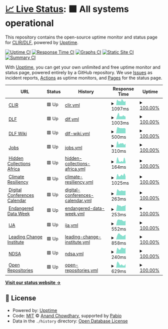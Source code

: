 # [📈 Live Status](https://clirdlf.github.io/uptime): <!--live status--> **🟩 All systems operational**

This repository contains the open-source uptime monitor and status page for [CLIR/DLF](http://clir.org), powered by [Upptime](https://github.com/upptime/upptime).

[![Uptime CI](https://github.com/clirdlf/uptime/workflows/Uptime%20CI/badge.svg)](https://github.com/clirdlf/uptime/actions?query=workflow%3A%22Uptime+CI%22)
[![Response Time CI](https://github.com/clirdlf/uptime/workflows/Response%20Time%20CI/badge.svg)](https://github.com/clirdlf/uptime/actions?query=workflow%3A%22Response+Time+CI%22)
[![Graphs CI](https://github.com/clirdlf/uptime/workflows/Graphs%20CI/badge.svg)](https://github.com/clirdlf/uptime/actions?query=workflow%3A%22Graphs+CI%22)
[![Static Site CI](https://github.com/clirdlf/uptime/workflows/Static%20Site%20CI/badge.svg)](https://github.com/clirdlf/uptime/actions?query=workflow%3A%22Static+Site+CI%22)
[![Summary CI](https://github.com/clirdlf/uptime/workflows/Summary%20CI/badge.svg)](https://github.com/clirdlf/uptime/actions?query=workflow%3A%22Summary+CI%22)

With [Upptime](https://upptime.js.org), you can get your own unlimited and free uptime monitor and status page, powered entirely by a GitHub repository. We use [Issues](https://github.com/clirdlf/uptime/issues) as incident reports, [Actions](https://github.com/clirdlf/uptime/actions) as uptime monitors, and [Pages](https://clirdlf.github.io/uptime) for the status page.

<!--start: status pages-->
<!-- This summary is generated by Upptime (https://github.com/upptime/upptime) -->
<!-- Do not edit this manually, your changes will be overwritten -->
<!-- prettier-ignore -->
| URL | Status | History | Response Time | Uptime |
| --- | ------ | ------- | ------------- | ------ |
| <img alt="" src="https://icons.duckduckgo.com/ip3/www.clir.org.ico" height="13"> [CLIR](https://www.clir.org) | 🟩 Up | [clir.yml](https://github.com/clirdlf/uptime/commits/HEAD/history/clir.yml) | <details><summary><img alt="Response time graph" src="./graphs/clir/response-time-week.png" height="20"> 1097ms</summary><br><a href="https://clirdlf.github.io/uptime/history/clir"><img alt="Response time 1118" src="https://img.shields.io/endpoint?url=https%3A%2F%2Fraw.githubusercontent.com%2Fclirdlf%2Fuptime%2FHEAD%2Fapi%2Fclir%2Fresponse-time.json"></a><br><a href="https://clirdlf.github.io/uptime/history/clir"><img alt="24-hour response time 1047" src="https://img.shields.io/endpoint?url=https%3A%2F%2Fraw.githubusercontent.com%2Fclirdlf%2Fuptime%2FHEAD%2Fapi%2Fclir%2Fresponse-time-day.json"></a><br><a href="https://clirdlf.github.io/uptime/history/clir"><img alt="7-day response time 1097" src="https://img.shields.io/endpoint?url=https%3A%2F%2Fraw.githubusercontent.com%2Fclirdlf%2Fuptime%2FHEAD%2Fapi%2Fclir%2Fresponse-time-week.json"></a><br><a href="https://clirdlf.github.io/uptime/history/clir"><img alt="30-day response time 1022" src="https://img.shields.io/endpoint?url=https%3A%2F%2Fraw.githubusercontent.com%2Fclirdlf%2Fuptime%2FHEAD%2Fapi%2Fclir%2Fresponse-time-month.json"></a><br><a href="https://clirdlf.github.io/uptime/history/clir"><img alt="1-year response time 1118" src="https://img.shields.io/endpoint?url=https%3A%2F%2Fraw.githubusercontent.com%2Fclirdlf%2Fuptime%2FHEAD%2Fapi%2Fclir%2Fresponse-time-year.json"></a></details> | <details><summary><a href="https://clirdlf.github.io/uptime/history/clir">100.00%</a></summary><a href="https://clirdlf.github.io/uptime/history/clir"><img alt="All-time uptime 100.00%" src="https://img.shields.io/endpoint?url=https%3A%2F%2Fraw.githubusercontent.com%2Fclirdlf%2Fuptime%2FHEAD%2Fapi%2Fclir%2Fuptime.json"></a><br><a href="https://clirdlf.github.io/uptime/history/clir"><img alt="24-hour uptime 100.00%" src="https://img.shields.io/endpoint?url=https%3A%2F%2Fraw.githubusercontent.com%2Fclirdlf%2Fuptime%2FHEAD%2Fapi%2Fclir%2Fuptime-day.json"></a><br><a href="https://clirdlf.github.io/uptime/history/clir"><img alt="7-day uptime 100.00%" src="https://img.shields.io/endpoint?url=https%3A%2F%2Fraw.githubusercontent.com%2Fclirdlf%2Fuptime%2FHEAD%2Fapi%2Fclir%2Fuptime-week.json"></a><br><a href="https://clirdlf.github.io/uptime/history/clir"><img alt="30-day uptime 100.00%" src="https://img.shields.io/endpoint?url=https%3A%2F%2Fraw.githubusercontent.com%2Fclirdlf%2Fuptime%2FHEAD%2Fapi%2Fclir%2Fuptime-month.json"></a><br><a href="https://clirdlf.github.io/uptime/history/clir"><img alt="1-year uptime 100.00%" src="https://img.shields.io/endpoint?url=https%3A%2F%2Fraw.githubusercontent.com%2Fclirdlf%2Fuptime%2FHEAD%2Fapi%2Fclir%2Fuptime-year.json"></a></details>
| <img alt="" src="https://icons.duckduckgo.com/ip3/www.diglib.org.ico" height="13"> [DLF](https://www.diglib.org) | 🟩 Up | [dlf.yml](https://github.com/clirdlf/uptime/commits/HEAD/history/dlf.yml) | <details><summary><img alt="Response time graph" src="./graphs/dlf/response-time-week.png" height="20"> 1003ms</summary><br><a href="https://clirdlf.github.io/uptime/history/dlf"><img alt="Response time 881" src="https://img.shields.io/endpoint?url=https%3A%2F%2Fraw.githubusercontent.com%2Fclirdlf%2Fuptime%2FHEAD%2Fapi%2Fdlf%2Fresponse-time.json"></a><br><a href="https://clirdlf.github.io/uptime/history/dlf"><img alt="24-hour response time 746" src="https://img.shields.io/endpoint?url=https%3A%2F%2Fraw.githubusercontent.com%2Fclirdlf%2Fuptime%2FHEAD%2Fapi%2Fdlf%2Fresponse-time-day.json"></a><br><a href="https://clirdlf.github.io/uptime/history/dlf"><img alt="7-day response time 1003" src="https://img.shields.io/endpoint?url=https%3A%2F%2Fraw.githubusercontent.com%2Fclirdlf%2Fuptime%2FHEAD%2Fapi%2Fdlf%2Fresponse-time-week.json"></a><br><a href="https://clirdlf.github.io/uptime/history/dlf"><img alt="30-day response time 889" src="https://img.shields.io/endpoint?url=https%3A%2F%2Fraw.githubusercontent.com%2Fclirdlf%2Fuptime%2FHEAD%2Fapi%2Fdlf%2Fresponse-time-month.json"></a><br><a href="https://clirdlf.github.io/uptime/history/dlf"><img alt="1-year response time 881" src="https://img.shields.io/endpoint?url=https%3A%2F%2Fraw.githubusercontent.com%2Fclirdlf%2Fuptime%2FHEAD%2Fapi%2Fdlf%2Fresponse-time-year.json"></a></details> | <details><summary><a href="https://clirdlf.github.io/uptime/history/dlf">100.00%</a></summary><a href="https://clirdlf.github.io/uptime/history/dlf"><img alt="All-time uptime 100.00%" src="https://img.shields.io/endpoint?url=https%3A%2F%2Fraw.githubusercontent.com%2Fclirdlf%2Fuptime%2FHEAD%2Fapi%2Fdlf%2Fuptime.json"></a><br><a href="https://clirdlf.github.io/uptime/history/dlf"><img alt="24-hour uptime 100.00%" src="https://img.shields.io/endpoint?url=https%3A%2F%2Fraw.githubusercontent.com%2Fclirdlf%2Fuptime%2FHEAD%2Fapi%2Fdlf%2Fuptime-day.json"></a><br><a href="https://clirdlf.github.io/uptime/history/dlf"><img alt="7-day uptime 100.00%" src="https://img.shields.io/endpoint?url=https%3A%2F%2Fraw.githubusercontent.com%2Fclirdlf%2Fuptime%2FHEAD%2Fapi%2Fdlf%2Fuptime-week.json"></a><br><a href="https://clirdlf.github.io/uptime/history/dlf"><img alt="30-day uptime 100.00%" src="https://img.shields.io/endpoint?url=https%3A%2F%2Fraw.githubusercontent.com%2Fclirdlf%2Fuptime%2FHEAD%2Fapi%2Fdlf%2Fuptime-month.json"></a><br><a href="https://clirdlf.github.io/uptime/history/dlf"><img alt="1-year uptime 100.00%" src="https://img.shields.io/endpoint?url=https%3A%2F%2Fraw.githubusercontent.com%2Fclirdlf%2Fuptime%2FHEAD%2Fapi%2Fdlf%2Fuptime-year.json"></a></details>
| <img alt="" src="https://icons.duckduckgo.com/ip3/wiki.diglib.org.ico" height="13"> [DLF Wiki](https://wiki.diglib.org) | 🟩 Up | [dlf-wiki.yml](https://github.com/clirdlf/uptime/commits/HEAD/history/dlf-wiki.yml) | <details><summary><img alt="Response time graph" src="./graphs/dlf-wiki/response-time-week.png" height="20"> 500ms</summary><br><a href="https://clirdlf.github.io/uptime/history/dlf-wiki"><img alt="Response time 545" src="https://img.shields.io/endpoint?url=https%3A%2F%2Fraw.githubusercontent.com%2Fclirdlf%2Fuptime%2FHEAD%2Fapi%2Fdlf-wiki%2Fresponse-time.json"></a><br><a href="https://clirdlf.github.io/uptime/history/dlf-wiki"><img alt="24-hour response time 440" src="https://img.shields.io/endpoint?url=https%3A%2F%2Fraw.githubusercontent.com%2Fclirdlf%2Fuptime%2FHEAD%2Fapi%2Fdlf-wiki%2Fresponse-time-day.json"></a><br><a href="https://clirdlf.github.io/uptime/history/dlf-wiki"><img alt="7-day response time 500" src="https://img.shields.io/endpoint?url=https%3A%2F%2Fraw.githubusercontent.com%2Fclirdlf%2Fuptime%2FHEAD%2Fapi%2Fdlf-wiki%2Fresponse-time-week.json"></a><br><a href="https://clirdlf.github.io/uptime/history/dlf-wiki"><img alt="30-day response time 477" src="https://img.shields.io/endpoint?url=https%3A%2F%2Fraw.githubusercontent.com%2Fclirdlf%2Fuptime%2FHEAD%2Fapi%2Fdlf-wiki%2Fresponse-time-month.json"></a><br><a href="https://clirdlf.github.io/uptime/history/dlf-wiki"><img alt="1-year response time 545" src="https://img.shields.io/endpoint?url=https%3A%2F%2Fraw.githubusercontent.com%2Fclirdlf%2Fuptime%2FHEAD%2Fapi%2Fdlf-wiki%2Fresponse-time-year.json"></a></details> | <details><summary><a href="https://clirdlf.github.io/uptime/history/dlf-wiki">100.00%</a></summary><a href="https://clirdlf.github.io/uptime/history/dlf-wiki"><img alt="All-time uptime 98.20%" src="https://img.shields.io/endpoint?url=https%3A%2F%2Fraw.githubusercontent.com%2Fclirdlf%2Fuptime%2FHEAD%2Fapi%2Fdlf-wiki%2Fuptime.json"></a><br><a href="https://clirdlf.github.io/uptime/history/dlf-wiki"><img alt="24-hour uptime 100.00%" src="https://img.shields.io/endpoint?url=https%3A%2F%2Fraw.githubusercontent.com%2Fclirdlf%2Fuptime%2FHEAD%2Fapi%2Fdlf-wiki%2Fuptime-day.json"></a><br><a href="https://clirdlf.github.io/uptime/history/dlf-wiki"><img alt="7-day uptime 100.00%" src="https://img.shields.io/endpoint?url=https%3A%2F%2Fraw.githubusercontent.com%2Fclirdlf%2Fuptime%2FHEAD%2Fapi%2Fdlf-wiki%2Fuptime-week.json"></a><br><a href="https://clirdlf.github.io/uptime/history/dlf-wiki"><img alt="30-day uptime 98.20%" src="https://img.shields.io/endpoint?url=https%3A%2F%2Fraw.githubusercontent.com%2Fclirdlf%2Fuptime%2FHEAD%2Fapi%2Fdlf-wiki%2Fuptime-month.json"></a><br><a href="https://clirdlf.github.io/uptime/history/dlf-wiki"><img alt="1-year uptime 98.20%" src="https://img.shields.io/endpoint?url=https%3A%2F%2Fraw.githubusercontent.com%2Fclirdlf%2Fuptime%2FHEAD%2Fapi%2Fdlf-wiki%2Fuptime-year.json"></a></details>
| <img alt="" src="https://icons.duckduckgo.com/ip3/jobs.diglib.org.ico" height="13"> [Jobs](https://jobs.diglib.org) | 🟩 Up | [jobs.yml](https://github.com/clirdlf/uptime/commits/HEAD/history/jobs.yml) | <details><summary><img alt="Response time graph" src="./graphs/jobs/response-time-week.png" height="20"> 310ms</summary><br><a href="https://clirdlf.github.io/uptime/history/jobs"><img alt="Response time 403" src="https://img.shields.io/endpoint?url=https%3A%2F%2Fraw.githubusercontent.com%2Fclirdlf%2Fuptime%2FHEAD%2Fapi%2Fjobs%2Fresponse-time.json"></a><br><a href="https://clirdlf.github.io/uptime/history/jobs"><img alt="24-hour response time 295" src="https://img.shields.io/endpoint?url=https%3A%2F%2Fraw.githubusercontent.com%2Fclirdlf%2Fuptime%2FHEAD%2Fapi%2Fjobs%2Fresponse-time-day.json"></a><br><a href="https://clirdlf.github.io/uptime/history/jobs"><img alt="7-day response time 310" src="https://img.shields.io/endpoint?url=https%3A%2F%2Fraw.githubusercontent.com%2Fclirdlf%2Fuptime%2FHEAD%2Fapi%2Fjobs%2Fresponse-time-week.json"></a><br><a href="https://clirdlf.github.io/uptime/history/jobs"><img alt="30-day response time 323" src="https://img.shields.io/endpoint?url=https%3A%2F%2Fraw.githubusercontent.com%2Fclirdlf%2Fuptime%2FHEAD%2Fapi%2Fjobs%2Fresponse-time-month.json"></a><br><a href="https://clirdlf.github.io/uptime/history/jobs"><img alt="1-year response time 403" src="https://img.shields.io/endpoint?url=https%3A%2F%2Fraw.githubusercontent.com%2Fclirdlf%2Fuptime%2FHEAD%2Fapi%2Fjobs%2Fresponse-time-year.json"></a></details> | <details><summary><a href="https://clirdlf.github.io/uptime/history/jobs">100.00%</a></summary><a href="https://clirdlf.github.io/uptime/history/jobs"><img alt="All-time uptime 98.38%" src="https://img.shields.io/endpoint?url=https%3A%2F%2Fraw.githubusercontent.com%2Fclirdlf%2Fuptime%2FHEAD%2Fapi%2Fjobs%2Fuptime.json"></a><br><a href="https://clirdlf.github.io/uptime/history/jobs"><img alt="24-hour uptime 100.00%" src="https://img.shields.io/endpoint?url=https%3A%2F%2Fraw.githubusercontent.com%2Fclirdlf%2Fuptime%2FHEAD%2Fapi%2Fjobs%2Fuptime-day.json"></a><br><a href="https://clirdlf.github.io/uptime/history/jobs"><img alt="7-day uptime 100.00%" src="https://img.shields.io/endpoint?url=https%3A%2F%2Fraw.githubusercontent.com%2Fclirdlf%2Fuptime%2FHEAD%2Fapi%2Fjobs%2Fuptime-week.json"></a><br><a href="https://clirdlf.github.io/uptime/history/jobs"><img alt="30-day uptime 98.20%" src="https://img.shields.io/endpoint?url=https%3A%2F%2Fraw.githubusercontent.com%2Fclirdlf%2Fuptime%2FHEAD%2Fapi%2Fjobs%2Fuptime-month.json"></a><br><a href="https://clirdlf.github.io/uptime/history/jobs"><img alt="1-year uptime 98.38%" src="https://img.shields.io/endpoint?url=https%3A%2F%2Fraw.githubusercontent.com%2Fclirdlf%2Fuptime%2FHEAD%2Fapi%2Fjobs%2Fuptime-year.json"></a></details>
| <img alt="" src="https://icons.duckduckgo.com/ip3/hiddencollections.africa.ico" height="13"> [Hidden Collections Africa](https://hiddencollections.africa) | 🟩 Up | [hidden-collections-africa.yml](https://github.com/clirdlf/uptime/commits/HEAD/history/hidden-collections-africa.yml) | <details><summary><img alt="Response time graph" src="./graphs/hidden-collections-africa/response-time-week.png" height="20"> 164ms</summary><br><a href="https://clirdlf.github.io/uptime/history/hidden-collections-africa"><img alt="Response time 184" src="https://img.shields.io/endpoint?url=https%3A%2F%2Fraw.githubusercontent.com%2Fclirdlf%2Fuptime%2FHEAD%2Fapi%2Fhidden-collections-africa%2Fresponse-time.json"></a><br><a href="https://clirdlf.github.io/uptime/history/hidden-collections-africa"><img alt="24-hour response time 89" src="https://img.shields.io/endpoint?url=https%3A%2F%2Fraw.githubusercontent.com%2Fclirdlf%2Fuptime%2FHEAD%2Fapi%2Fhidden-collections-africa%2Fresponse-time-day.json"></a><br><a href="https://clirdlf.github.io/uptime/history/hidden-collections-africa"><img alt="7-day response time 164" src="https://img.shields.io/endpoint?url=https%3A%2F%2Fraw.githubusercontent.com%2Fclirdlf%2Fuptime%2FHEAD%2Fapi%2Fhidden-collections-africa%2Fresponse-time-week.json"></a><br><a href="https://clirdlf.github.io/uptime/history/hidden-collections-africa"><img alt="30-day response time 154" src="https://img.shields.io/endpoint?url=https%3A%2F%2Fraw.githubusercontent.com%2Fclirdlf%2Fuptime%2FHEAD%2Fapi%2Fhidden-collections-africa%2Fresponse-time-month.json"></a><br><a href="https://clirdlf.github.io/uptime/history/hidden-collections-africa"><img alt="1-year response time 184" src="https://img.shields.io/endpoint?url=https%3A%2F%2Fraw.githubusercontent.com%2Fclirdlf%2Fuptime%2FHEAD%2Fapi%2Fhidden-collections-africa%2Fresponse-time-year.json"></a></details> | <details><summary><a href="https://clirdlf.github.io/uptime/history/hidden-collections-africa">100.00%</a></summary><a href="https://clirdlf.github.io/uptime/history/hidden-collections-africa"><img alt="All-time uptime 100.00%" src="https://img.shields.io/endpoint?url=https%3A%2F%2Fraw.githubusercontent.com%2Fclirdlf%2Fuptime%2FHEAD%2Fapi%2Fhidden-collections-africa%2Fuptime.json"></a><br><a href="https://clirdlf.github.io/uptime/history/hidden-collections-africa"><img alt="24-hour uptime 100.00%" src="https://img.shields.io/endpoint?url=https%3A%2F%2Fraw.githubusercontent.com%2Fclirdlf%2Fuptime%2FHEAD%2Fapi%2Fhidden-collections-africa%2Fuptime-day.json"></a><br><a href="https://clirdlf.github.io/uptime/history/hidden-collections-africa"><img alt="7-day uptime 100.00%" src="https://img.shields.io/endpoint?url=https%3A%2F%2Fraw.githubusercontent.com%2Fclirdlf%2Fuptime%2FHEAD%2Fapi%2Fhidden-collections-africa%2Fuptime-week.json"></a><br><a href="https://clirdlf.github.io/uptime/history/hidden-collections-africa"><img alt="30-day uptime 100.00%" src="https://img.shields.io/endpoint?url=https%3A%2F%2Fraw.githubusercontent.com%2Fclirdlf%2Fuptime%2FHEAD%2Fapi%2Fhidden-collections-africa%2Fuptime-month.json"></a><br><a href="https://clirdlf.github.io/uptime/history/hidden-collections-africa"><img alt="1-year uptime 100.00%" src="https://img.shields.io/endpoint?url=https%3A%2F%2Fraw.githubusercontent.com%2Fclirdlf%2Fuptime%2FHEAD%2Fapi%2Fhidden-collections-africa%2Fuptime-year.json"></a></details>
| <img alt="" src="https://icons.duckduckgo.com/ip3/climate-resiliency.clir.org.ico" height="13"> [Climate Resiliency](https://climate-resiliency.clir.org/) | 🟩 Up | [climate-resiliency.yml](https://github.com/clirdlf/uptime/commits/HEAD/history/climate-resiliency.yml) | <details><summary><img alt="Response time graph" src="./graphs/climate-resiliency/response-time-week.png" height="20"> 1025ms</summary><br><a href="https://clirdlf.github.io/uptime/history/climate-resiliency"><img alt="Response time 575" src="https://img.shields.io/endpoint?url=https%3A%2F%2Fraw.githubusercontent.com%2Fclirdlf%2Fuptime%2FHEAD%2Fapi%2Fclimate-resiliency%2Fresponse-time.json"></a><br><a href="https://clirdlf.github.io/uptime/history/climate-resiliency"><img alt="24-hour response time 760" src="https://img.shields.io/endpoint?url=https%3A%2F%2Fraw.githubusercontent.com%2Fclirdlf%2Fuptime%2FHEAD%2Fapi%2Fclimate-resiliency%2Fresponse-time-day.json"></a><br><a href="https://clirdlf.github.io/uptime/history/climate-resiliency"><img alt="7-day response time 1025" src="https://img.shields.io/endpoint?url=https%3A%2F%2Fraw.githubusercontent.com%2Fclirdlf%2Fuptime%2FHEAD%2Fapi%2Fclimate-resiliency%2Fresponse-time-week.json"></a><br><a href="https://clirdlf.github.io/uptime/history/climate-resiliency"><img alt="30-day response time 968" src="https://img.shields.io/endpoint?url=https%3A%2F%2Fraw.githubusercontent.com%2Fclirdlf%2Fuptime%2FHEAD%2Fapi%2Fclimate-resiliency%2Fresponse-time-month.json"></a><br><a href="https://clirdlf.github.io/uptime/history/climate-resiliency"><img alt="1-year response time 575" src="https://img.shields.io/endpoint?url=https%3A%2F%2Fraw.githubusercontent.com%2Fclirdlf%2Fuptime%2FHEAD%2Fapi%2Fclimate-resiliency%2Fresponse-time-year.json"></a></details> | <details><summary><a href="https://clirdlf.github.io/uptime/history/climate-resiliency">100.00%</a></summary><a href="https://clirdlf.github.io/uptime/history/climate-resiliency"><img alt="All-time uptime 99.80%" src="https://img.shields.io/endpoint?url=https%3A%2F%2Fraw.githubusercontent.com%2Fclirdlf%2Fuptime%2FHEAD%2Fapi%2Fclimate-resiliency%2Fuptime.json"></a><br><a href="https://clirdlf.github.io/uptime/history/climate-resiliency"><img alt="24-hour uptime 100.00%" src="https://img.shields.io/endpoint?url=https%3A%2F%2Fraw.githubusercontent.com%2Fclirdlf%2Fuptime%2FHEAD%2Fapi%2Fclimate-resiliency%2Fuptime-day.json"></a><br><a href="https://clirdlf.github.io/uptime/history/climate-resiliency"><img alt="7-day uptime 100.00%" src="https://img.shields.io/endpoint?url=https%3A%2F%2Fraw.githubusercontent.com%2Fclirdlf%2Fuptime%2FHEAD%2Fapi%2Fclimate-resiliency%2Fuptime-week.json"></a><br><a href="https://clirdlf.github.io/uptime/history/climate-resiliency"><img alt="30-day uptime 100.00%" src="https://img.shields.io/endpoint?url=https%3A%2F%2Fraw.githubusercontent.com%2Fclirdlf%2Fuptime%2FHEAD%2Fapi%2Fclimate-resiliency%2Fuptime-month.json"></a><br><a href="https://clirdlf.github.io/uptime/history/climate-resiliency"><img alt="1-year uptime 99.80%" src="https://img.shields.io/endpoint?url=https%3A%2F%2Fraw.githubusercontent.com%2Fclirdlf%2Fuptime%2FHEAD%2Fapi%2Fclimate-resiliency%2Fuptime-year.json"></a></details>
| <img alt="" src="https://icons.duckduckgo.com/ip3/digital-conferences-calendar.info.ico" height="13"> [Digital Conferences Calendar](https://digital-conferences-calendar.info) | 🟩 Up | [digital-conferences-calendar.yml](https://github.com/clirdlf/uptime/commits/HEAD/history/digital-conferences-calendar.yml) | <details><summary><img alt="Response time graph" src="./graphs/digital-conferences-calendar/response-time-week.png" height="20"> 263ms</summary><br><a href="https://clirdlf.github.io/uptime/history/digital-conferences-calendar"><img alt="Response time 241" src="https://img.shields.io/endpoint?url=https%3A%2F%2Fraw.githubusercontent.com%2Fclirdlf%2Fuptime%2FHEAD%2Fapi%2Fdigital-conferences-calendar%2Fresponse-time.json"></a><br><a href="https://clirdlf.github.io/uptime/history/digital-conferences-calendar"><img alt="24-hour response time 254" src="https://img.shields.io/endpoint?url=https%3A%2F%2Fraw.githubusercontent.com%2Fclirdlf%2Fuptime%2FHEAD%2Fapi%2Fdigital-conferences-calendar%2Fresponse-time-day.json"></a><br><a href="https://clirdlf.github.io/uptime/history/digital-conferences-calendar"><img alt="7-day response time 263" src="https://img.shields.io/endpoint?url=https%3A%2F%2Fraw.githubusercontent.com%2Fclirdlf%2Fuptime%2FHEAD%2Fapi%2Fdigital-conferences-calendar%2Fresponse-time-week.json"></a><br><a href="https://clirdlf.github.io/uptime/history/digital-conferences-calendar"><img alt="30-day response time 256" src="https://img.shields.io/endpoint?url=https%3A%2F%2Fraw.githubusercontent.com%2Fclirdlf%2Fuptime%2FHEAD%2Fapi%2Fdigital-conferences-calendar%2Fresponse-time-month.json"></a><br><a href="https://clirdlf.github.io/uptime/history/digital-conferences-calendar"><img alt="1-year response time 241" src="https://img.shields.io/endpoint?url=https%3A%2F%2Fraw.githubusercontent.com%2Fclirdlf%2Fuptime%2FHEAD%2Fapi%2Fdigital-conferences-calendar%2Fresponse-time-year.json"></a></details> | <details><summary><a href="https://clirdlf.github.io/uptime/history/digital-conferences-calendar">100.00%</a></summary><a href="https://clirdlf.github.io/uptime/history/digital-conferences-calendar"><img alt="All-time uptime 100.00%" src="https://img.shields.io/endpoint?url=https%3A%2F%2Fraw.githubusercontent.com%2Fclirdlf%2Fuptime%2FHEAD%2Fapi%2Fdigital-conferences-calendar%2Fuptime.json"></a><br><a href="https://clirdlf.github.io/uptime/history/digital-conferences-calendar"><img alt="24-hour uptime 100.00%" src="https://img.shields.io/endpoint?url=https%3A%2F%2Fraw.githubusercontent.com%2Fclirdlf%2Fuptime%2FHEAD%2Fapi%2Fdigital-conferences-calendar%2Fuptime-day.json"></a><br><a href="https://clirdlf.github.io/uptime/history/digital-conferences-calendar"><img alt="7-day uptime 100.00%" src="https://img.shields.io/endpoint?url=https%3A%2F%2Fraw.githubusercontent.com%2Fclirdlf%2Fuptime%2FHEAD%2Fapi%2Fdigital-conferences-calendar%2Fuptime-week.json"></a><br><a href="https://clirdlf.github.io/uptime/history/digital-conferences-calendar"><img alt="30-day uptime 100.00%" src="https://img.shields.io/endpoint?url=https%3A%2F%2Fraw.githubusercontent.com%2Fclirdlf%2Fuptime%2FHEAD%2Fapi%2Fdigital-conferences-calendar%2Fuptime-month.json"></a><br><a href="https://clirdlf.github.io/uptime/history/digital-conferences-calendar"><img alt="1-year uptime 100.00%" src="https://img.shields.io/endpoint?url=https%3A%2F%2Fraw.githubusercontent.com%2Fclirdlf%2Fuptime%2FHEAD%2Fapi%2Fdigital-conferences-calendar%2Fuptime-year.json"></a></details>
| <img alt="" src="https://icons.duckduckgo.com/ip3/endangereddataweek.org.ico" height="13"> [Endangered Data Week](https://endangereddataweek.org) | 🟩 Up | [endangered-data-week.yml](https://github.com/clirdlf/uptime/commits/HEAD/history/endangered-data-week.yml) | <details><summary><img alt="Response time graph" src="./graphs/endangered-data-week/response-time-week.png" height="20"> 253ms</summary><br><a href="https://clirdlf.github.io/uptime/history/endangered-data-week"><img alt="Response time 221" src="https://img.shields.io/endpoint?url=https%3A%2F%2Fraw.githubusercontent.com%2Fclirdlf%2Fuptime%2FHEAD%2Fapi%2Fendangered-data-week%2Fresponse-time.json"></a><br><a href="https://clirdlf.github.io/uptime/history/endangered-data-week"><img alt="24-hour response time 292" src="https://img.shields.io/endpoint?url=https%3A%2F%2Fraw.githubusercontent.com%2Fclirdlf%2Fuptime%2FHEAD%2Fapi%2Fendangered-data-week%2Fresponse-time-day.json"></a><br><a href="https://clirdlf.github.io/uptime/history/endangered-data-week"><img alt="7-day response time 253" src="https://img.shields.io/endpoint?url=https%3A%2F%2Fraw.githubusercontent.com%2Fclirdlf%2Fuptime%2FHEAD%2Fapi%2Fendangered-data-week%2Fresponse-time-week.json"></a><br><a href="https://clirdlf.github.io/uptime/history/endangered-data-week"><img alt="30-day response time 230" src="https://img.shields.io/endpoint?url=https%3A%2F%2Fraw.githubusercontent.com%2Fclirdlf%2Fuptime%2FHEAD%2Fapi%2Fendangered-data-week%2Fresponse-time-month.json"></a><br><a href="https://clirdlf.github.io/uptime/history/endangered-data-week"><img alt="1-year response time 221" src="https://img.shields.io/endpoint?url=https%3A%2F%2Fraw.githubusercontent.com%2Fclirdlf%2Fuptime%2FHEAD%2Fapi%2Fendangered-data-week%2Fresponse-time-year.json"></a></details> | <details><summary><a href="https://clirdlf.github.io/uptime/history/endangered-data-week">100.00%</a></summary><a href="https://clirdlf.github.io/uptime/history/endangered-data-week"><img alt="All-time uptime 100.00%" src="https://img.shields.io/endpoint?url=https%3A%2F%2Fraw.githubusercontent.com%2Fclirdlf%2Fuptime%2FHEAD%2Fapi%2Fendangered-data-week%2Fuptime.json"></a><br><a href="https://clirdlf.github.io/uptime/history/endangered-data-week"><img alt="24-hour uptime 100.00%" src="https://img.shields.io/endpoint?url=https%3A%2F%2Fraw.githubusercontent.com%2Fclirdlf%2Fuptime%2FHEAD%2Fapi%2Fendangered-data-week%2Fuptime-day.json"></a><br><a href="https://clirdlf.github.io/uptime/history/endangered-data-week"><img alt="7-day uptime 100.00%" src="https://img.shields.io/endpoint?url=https%3A%2F%2Fraw.githubusercontent.com%2Fclirdlf%2Fuptime%2FHEAD%2Fapi%2Fendangered-data-week%2Fuptime-week.json"></a><br><a href="https://clirdlf.github.io/uptime/history/endangered-data-week"><img alt="30-day uptime 100.00%" src="https://img.shields.io/endpoint?url=https%3A%2F%2Fraw.githubusercontent.com%2Fclirdlf%2Fuptime%2FHEAD%2Fapi%2Fendangered-data-week%2Fuptime-month.json"></a><br><a href="https://clirdlf.github.io/uptime/history/endangered-data-week"><img alt="1-year uptime 100.00%" src="https://img.shields.io/endpoint?url=https%3A%2F%2Fraw.githubusercontent.com%2Fclirdlf%2Fuptime%2FHEAD%2Fapi%2Fendangered-data-week%2Fuptime-year.json"></a></details>
| <img alt="" src="https://icons.duckduckgo.com/ip3/ijarchive.org.ico" height="13"> [IJA](https://ijarchive.org) | 🟩 Up | [ija.yml](https://github.com/clirdlf/uptime/commits/HEAD/history/ija.yml) | <details><summary><img alt="Response time graph" src="./graphs/ija/response-time-week.png" height="20"> 552ms</summary><br><a href="https://clirdlf.github.io/uptime/history/ija"><img alt="Response time 613" src="https://img.shields.io/endpoint?url=https%3A%2F%2Fraw.githubusercontent.com%2Fclirdlf%2Fuptime%2FHEAD%2Fapi%2Fija%2Fresponse-time.json"></a><br><a href="https://clirdlf.github.io/uptime/history/ija"><img alt="24-hour response time 526" src="https://img.shields.io/endpoint?url=https%3A%2F%2Fraw.githubusercontent.com%2Fclirdlf%2Fuptime%2FHEAD%2Fapi%2Fija%2Fresponse-time-day.json"></a><br><a href="https://clirdlf.github.io/uptime/history/ija"><img alt="7-day response time 552" src="https://img.shields.io/endpoint?url=https%3A%2F%2Fraw.githubusercontent.com%2Fclirdlf%2Fuptime%2FHEAD%2Fapi%2Fija%2Fresponse-time-week.json"></a><br><a href="https://clirdlf.github.io/uptime/history/ija"><img alt="30-day response time 571" src="https://img.shields.io/endpoint?url=https%3A%2F%2Fraw.githubusercontent.com%2Fclirdlf%2Fuptime%2FHEAD%2Fapi%2Fija%2Fresponse-time-month.json"></a><br><a href="https://clirdlf.github.io/uptime/history/ija"><img alt="1-year response time 613" src="https://img.shields.io/endpoint?url=https%3A%2F%2Fraw.githubusercontent.com%2Fclirdlf%2Fuptime%2FHEAD%2Fapi%2Fija%2Fresponse-time-year.json"></a></details> | <details><summary><a href="https://clirdlf.github.io/uptime/history/ija">100.00%</a></summary><a href="https://clirdlf.github.io/uptime/history/ija"><img alt="All-time uptime 100.00%" src="https://img.shields.io/endpoint?url=https%3A%2F%2Fraw.githubusercontent.com%2Fclirdlf%2Fuptime%2FHEAD%2Fapi%2Fija%2Fuptime.json"></a><br><a href="https://clirdlf.github.io/uptime/history/ija"><img alt="24-hour uptime 100.00%" src="https://img.shields.io/endpoint?url=https%3A%2F%2Fraw.githubusercontent.com%2Fclirdlf%2Fuptime%2FHEAD%2Fapi%2Fija%2Fuptime-day.json"></a><br><a href="https://clirdlf.github.io/uptime/history/ija"><img alt="7-day uptime 100.00%" src="https://img.shields.io/endpoint?url=https%3A%2F%2Fraw.githubusercontent.com%2Fclirdlf%2Fuptime%2FHEAD%2Fapi%2Fija%2Fuptime-week.json"></a><br><a href="https://clirdlf.github.io/uptime/history/ija"><img alt="30-day uptime 100.00%" src="https://img.shields.io/endpoint?url=https%3A%2F%2Fraw.githubusercontent.com%2Fclirdlf%2Fuptime%2FHEAD%2Fapi%2Fija%2Fuptime-month.json"></a><br><a href="https://clirdlf.github.io/uptime/history/ija"><img alt="1-year uptime 100.00%" src="https://img.shields.io/endpoint?url=https%3A%2F%2Fraw.githubusercontent.com%2Fclirdlf%2Fuptime%2FHEAD%2Fapi%2Fija%2Fuptime-year.json"></a></details>
| <img alt="" src="https://icons.duckduckgo.com/ip3/leadingchangeinstitute.org.ico" height="13"> [Leading Change Institute](https://leadingchangeinstitute.org) | 🟩 Up | [leading-change-institute.yml](https://github.com/clirdlf/uptime/commits/HEAD/history/leading-change-institute.yml) | <details><summary><img alt="Response time graph" src="./graphs/leading-change-institute/response-time-week.png" height="20"> 858ms</summary><br><a href="https://clirdlf.github.io/uptime/history/leading-change-institute"><img alt="Response time 841" src="https://img.shields.io/endpoint?url=https%3A%2F%2Fraw.githubusercontent.com%2Fclirdlf%2Fuptime%2FHEAD%2Fapi%2Fleading-change-institute%2Fresponse-time.json"></a><br><a href="https://clirdlf.github.io/uptime/history/leading-change-institute"><img alt="24-hour response time 904" src="https://img.shields.io/endpoint?url=https%3A%2F%2Fraw.githubusercontent.com%2Fclirdlf%2Fuptime%2FHEAD%2Fapi%2Fleading-change-institute%2Fresponse-time-day.json"></a><br><a href="https://clirdlf.github.io/uptime/history/leading-change-institute"><img alt="7-day response time 858" src="https://img.shields.io/endpoint?url=https%3A%2F%2Fraw.githubusercontent.com%2Fclirdlf%2Fuptime%2FHEAD%2Fapi%2Fleading-change-institute%2Fresponse-time-week.json"></a><br><a href="https://clirdlf.github.io/uptime/history/leading-change-institute"><img alt="30-day response time 912" src="https://img.shields.io/endpoint?url=https%3A%2F%2Fraw.githubusercontent.com%2Fclirdlf%2Fuptime%2FHEAD%2Fapi%2Fleading-change-institute%2Fresponse-time-month.json"></a><br><a href="https://clirdlf.github.io/uptime/history/leading-change-institute"><img alt="1-year response time 841" src="https://img.shields.io/endpoint?url=https%3A%2F%2Fraw.githubusercontent.com%2Fclirdlf%2Fuptime%2FHEAD%2Fapi%2Fleading-change-institute%2Fresponse-time-year.json"></a></details> | <details><summary><a href="https://clirdlf.github.io/uptime/history/leading-change-institute">100.00%</a></summary><a href="https://clirdlf.github.io/uptime/history/leading-change-institute"><img alt="All-time uptime 100.00%" src="https://img.shields.io/endpoint?url=https%3A%2F%2Fraw.githubusercontent.com%2Fclirdlf%2Fuptime%2FHEAD%2Fapi%2Fleading-change-institute%2Fuptime.json"></a><br><a href="https://clirdlf.github.io/uptime/history/leading-change-institute"><img alt="24-hour uptime 100.00%" src="https://img.shields.io/endpoint?url=https%3A%2F%2Fraw.githubusercontent.com%2Fclirdlf%2Fuptime%2FHEAD%2Fapi%2Fleading-change-institute%2Fuptime-day.json"></a><br><a href="https://clirdlf.github.io/uptime/history/leading-change-institute"><img alt="7-day uptime 100.00%" src="https://img.shields.io/endpoint?url=https%3A%2F%2Fraw.githubusercontent.com%2Fclirdlf%2Fuptime%2FHEAD%2Fapi%2Fleading-change-institute%2Fuptime-week.json"></a><br><a href="https://clirdlf.github.io/uptime/history/leading-change-institute"><img alt="30-day uptime 99.95%" src="https://img.shields.io/endpoint?url=https%3A%2F%2Fraw.githubusercontent.com%2Fclirdlf%2Fuptime%2FHEAD%2Fapi%2Fleading-change-institute%2Fuptime-month.json"></a><br><a href="https://clirdlf.github.io/uptime/history/leading-change-institute"><img alt="1-year uptime 100.00%" src="https://img.shields.io/endpoint?url=https%3A%2F%2Fraw.githubusercontent.com%2Fclirdlf%2Fuptime%2FHEAD%2Fapi%2Fleading-change-institute%2Fuptime-year.json"></a></details>
| <img alt="" src="https://icons.duckduckgo.com/ip3/ndsa.org.ico" height="13"> [NDSA](https://ndsa.org) | 🟩 Up | [ndsa.yml](https://github.com/clirdlf/uptime/commits/HEAD/history/ndsa.yml) | <details><summary><img alt="Response time graph" src="./graphs/ndsa/response-time-week.png" height="20"> 240ms</summary><br><a href="https://clirdlf.github.io/uptime/history/ndsa"><img alt="Response time 232" src="https://img.shields.io/endpoint?url=https%3A%2F%2Fraw.githubusercontent.com%2Fclirdlf%2Fuptime%2FHEAD%2Fapi%2Fndsa%2Fresponse-time.json"></a><br><a href="https://clirdlf.github.io/uptime/history/ndsa"><img alt="24-hour response time 270" src="https://img.shields.io/endpoint?url=https%3A%2F%2Fraw.githubusercontent.com%2Fclirdlf%2Fuptime%2FHEAD%2Fapi%2Fndsa%2Fresponse-time-day.json"></a><br><a href="https://clirdlf.github.io/uptime/history/ndsa"><img alt="7-day response time 240" src="https://img.shields.io/endpoint?url=https%3A%2F%2Fraw.githubusercontent.com%2Fclirdlf%2Fuptime%2FHEAD%2Fapi%2Fndsa%2Fresponse-time-week.json"></a><br><a href="https://clirdlf.github.io/uptime/history/ndsa"><img alt="30-day response time 232" src="https://img.shields.io/endpoint?url=https%3A%2F%2Fraw.githubusercontent.com%2Fclirdlf%2Fuptime%2FHEAD%2Fapi%2Fndsa%2Fresponse-time-month.json"></a><br><a href="https://clirdlf.github.io/uptime/history/ndsa"><img alt="1-year response time 232" src="https://img.shields.io/endpoint?url=https%3A%2F%2Fraw.githubusercontent.com%2Fclirdlf%2Fuptime%2FHEAD%2Fapi%2Fndsa%2Fresponse-time-year.json"></a></details> | <details><summary><a href="https://clirdlf.github.io/uptime/history/ndsa">100.00%</a></summary><a href="https://clirdlf.github.io/uptime/history/ndsa"><img alt="All-time uptime 100.00%" src="https://img.shields.io/endpoint?url=https%3A%2F%2Fraw.githubusercontent.com%2Fclirdlf%2Fuptime%2FHEAD%2Fapi%2Fndsa%2Fuptime.json"></a><br><a href="https://clirdlf.github.io/uptime/history/ndsa"><img alt="24-hour uptime 100.00%" src="https://img.shields.io/endpoint?url=https%3A%2F%2Fraw.githubusercontent.com%2Fclirdlf%2Fuptime%2FHEAD%2Fapi%2Fndsa%2Fuptime-day.json"></a><br><a href="https://clirdlf.github.io/uptime/history/ndsa"><img alt="7-day uptime 100.00%" src="https://img.shields.io/endpoint?url=https%3A%2F%2Fraw.githubusercontent.com%2Fclirdlf%2Fuptime%2FHEAD%2Fapi%2Fndsa%2Fuptime-week.json"></a><br><a href="https://clirdlf.github.io/uptime/history/ndsa"><img alt="30-day uptime 100.00%" src="https://img.shields.io/endpoint?url=https%3A%2F%2Fraw.githubusercontent.com%2Fclirdlf%2Fuptime%2FHEAD%2Fapi%2Fndsa%2Fuptime-month.json"></a><br><a href="https://clirdlf.github.io/uptime/history/ndsa"><img alt="1-year uptime 100.00%" src="https://img.shields.io/endpoint?url=https%3A%2F%2Fraw.githubusercontent.com%2Fclirdlf%2Fuptime%2FHEAD%2Fapi%2Fndsa%2Fuptime-year.json"></a></details>
| <img alt="" src="https://icons.duckduckgo.com/ip3/www.openrepositories.org.ico" height="13"> [Open Repositories](https://www.openrepositories.org/) | 🟩 Up | [open-repositories.yml](https://github.com/clirdlf/uptime/commits/HEAD/history/open-repositories.yml) | <details><summary><img alt="Response time graph" src="./graphs/open-repositories/response-time-week.png" height="20"> 629ms</summary><br><a href="https://clirdlf.github.io/uptime/history/open-repositories"><img alt="Response time 587" src="https://img.shields.io/endpoint?url=https%3A%2F%2Fraw.githubusercontent.com%2Fclirdlf%2Fuptime%2FHEAD%2Fapi%2Fopen-repositories%2Fresponse-time.json"></a><br><a href="https://clirdlf.github.io/uptime/history/open-repositories"><img alt="24-hour response time 679" src="https://img.shields.io/endpoint?url=https%3A%2F%2Fraw.githubusercontent.com%2Fclirdlf%2Fuptime%2FHEAD%2Fapi%2Fopen-repositories%2Fresponse-time-day.json"></a><br><a href="https://clirdlf.github.io/uptime/history/open-repositories"><img alt="7-day response time 629" src="https://img.shields.io/endpoint?url=https%3A%2F%2Fraw.githubusercontent.com%2Fclirdlf%2Fuptime%2FHEAD%2Fapi%2Fopen-repositories%2Fresponse-time-week.json"></a><br><a href="https://clirdlf.github.io/uptime/history/open-repositories"><img alt="30-day response time 737" src="https://img.shields.io/endpoint?url=https%3A%2F%2Fraw.githubusercontent.com%2Fclirdlf%2Fuptime%2FHEAD%2Fapi%2Fopen-repositories%2Fresponse-time-month.json"></a><br><a href="https://clirdlf.github.io/uptime/history/open-repositories"><img alt="1-year response time 587" src="https://img.shields.io/endpoint?url=https%3A%2F%2Fraw.githubusercontent.com%2Fclirdlf%2Fuptime%2FHEAD%2Fapi%2Fopen-repositories%2Fresponse-time-year.json"></a></details> | <details><summary><a href="https://clirdlf.github.io/uptime/history/open-repositories">100.00%</a></summary><a href="https://clirdlf.github.io/uptime/history/open-repositories"><img alt="All-time uptime 100.00%" src="https://img.shields.io/endpoint?url=https%3A%2F%2Fraw.githubusercontent.com%2Fclirdlf%2Fuptime%2FHEAD%2Fapi%2Fopen-repositories%2Fuptime.json"></a><br><a href="https://clirdlf.github.io/uptime/history/open-repositories"><img alt="24-hour uptime 100.00%" src="https://img.shields.io/endpoint?url=https%3A%2F%2Fraw.githubusercontent.com%2Fclirdlf%2Fuptime%2FHEAD%2Fapi%2Fopen-repositories%2Fuptime-day.json"></a><br><a href="https://clirdlf.github.io/uptime/history/open-repositories"><img alt="7-day uptime 100.00%" src="https://img.shields.io/endpoint?url=https%3A%2F%2Fraw.githubusercontent.com%2Fclirdlf%2Fuptime%2FHEAD%2Fapi%2Fopen-repositories%2Fuptime-week.json"></a><br><a href="https://clirdlf.github.io/uptime/history/open-repositories"><img alt="30-day uptime 99.95%" src="https://img.shields.io/endpoint?url=https%3A%2F%2Fraw.githubusercontent.com%2Fclirdlf%2Fuptime%2FHEAD%2Fapi%2Fopen-repositories%2Fuptime-month.json"></a><br><a href="https://clirdlf.github.io/uptime/history/open-repositories"><img alt="1-year uptime 100.00%" src="https://img.shields.io/endpoint?url=https%3A%2F%2Fraw.githubusercontent.com%2Fclirdlf%2Fuptime%2FHEAD%2Fapi%2Fopen-repositories%2Fuptime-year.json"></a></details>

<!--end: status pages-->

[**Visit our status website →**](https://clirdlf.github.io/uptime)

## 📄 License

- Powered by: [Upptime](https://github.com/upptime/upptime)
- Code: [MIT](./LICENSE) © [Anand Chowdhary](https://anandchowdhary.com), supported by [Pabio](https://pabio.com)
- Data in the `./history` directory: [Open Database License](https://opendatacommons.org/licenses/odbl/1-0/)
